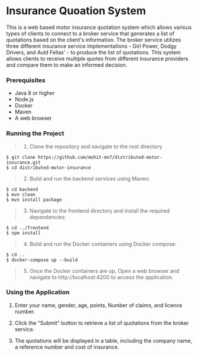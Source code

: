 # Insurance Quoation System

This is a web based motor insurance quotation system which allows various types of clients to connect to a broker service that generates a list of quotations based on the client's information. The broker service utilizes three different insurance service implementations - Girl Power, Dodgy Drivers, and Auld Fellas' - to produce the list of quotations. This system allows clients to receive multiple quotes from different insurance providers and compare them to make an informed decision.

### Prerequisites

- Java 8 or higher
-	Node.js
-	Docker
-	Maven
-	A web browser


### Running the Project
> 1. Clone the repository and navigate to the root directory
```
$ git clone https://github.com/mohit-mn7/distributed-motor-insurance.git
$ cd distributed-motor-insurance
```
> 2.	Build and run the backend services using Maven:
```
$ cd backend
$ mvn clean
$ mvn install package
```
> 3. Navigate to the frontend directory and install the required dependencies:

```
$ cd ../frontend
$ npm install
```
> 4.	Build and run the Docker containers using Docker compose:
```
$ cd ..
$ docker-compose up --build
```
> 5.	Once the Docker containers are up, Open a web browser and navigate to http://localhost:4200 to access the application.

### Using the Application
1.	Enter your name, gender, age, points, Number of claims,  and licence number.

2.	Click the "Submit" button to retrieve a list of quotations from the broker service.

3.	The quotations will be displayed in a table, including the company name, a reference number and cost of insurance.

